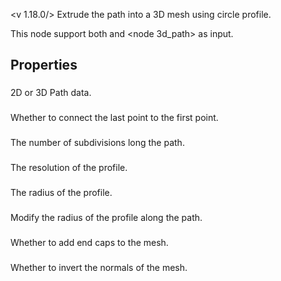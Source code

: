 <v 1.18.0/>
Extrude the path into a 3D mesh using circle profile.

This node support both <node path> and <node 3d_path> as input.

## Properties

### <junc path>
2D or 3D Path data. 

### <junc loop>
Whether to connect the last point to the first point.

### <junc subdivision>
The number of subdivisions long the path.

### <junc side>
The resolution of the profile.

### <junc radius>
The radius of the profile.

### <junc radius over path>
Modify the radius of the profile along the path.

### <junc end caps>
Whether to add end caps to the mesh.

### <junc inverted>
Whether to invert the normals of the mesh.
